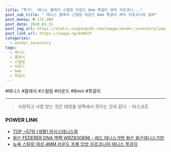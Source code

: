 ```yaml
--- 
title: "특가!  테니스 클래식 스털링 라운드 6mm 목걸이 큐빅 지르코니..." 
post_sub_title: " 테니스 클래식 스털링 라운드 6mm 목걸이 큐빅 지르코니아 실버" 
post_money: ₩ 172,400 
post_date: 2020.01.31 
post_img_url: https://static.coupangcdn.com/image/vendor_inventory/images/2019/02/14/22/4/d6bb5051-3908-4032-a66b-2800e2959565.jpg 
post_link_url: https://coupa.ng/bnNsUt 
categories: 
  - vendor_inventory 
tags: 
  - 테니스 
  - 클래식 
  - 스털링 
  - 라운드 
  - 6mm 
  - 목걸이 
--- 
```

  #테니스 #클래식 #스털링 #라운드 #6mm #목걸이 
<hr> 

> 사랑하고 사랑 받는 것은 태양을 양쪽에서 쪼이는 것과 같다. - 비스코트 


### POWER LINK

* <a href="https://blog.naver.com/an0733/221790905534" target="_blank"> TOP ~57위 [생활] 아식스테니스화</a>
* <a href="https://blog.naver.com/fasyy4321/221785129636" target="_blank">윌슨 FEDERER DNA 백팩 WRZ830896 - 레드 테니스가방 윌슨 윌슨테니스가방 </a>
* <a href="https://blog.naver.com/fasyy4321/221790956132" target="_blank">뉴욕 스털링 여성 4MM 라운드 프롱 입방 지르코니아 테니스 목걸이</a>
